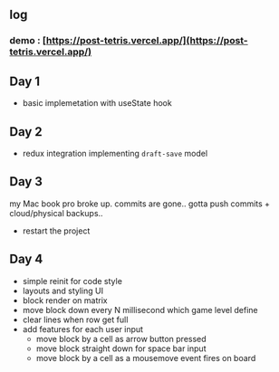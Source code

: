 ## log

### demo : [https://post-tetris.vercel.app/](https://post-tetris.vercel.app/)

## Day 1

- basic implemetation with useState hook

## Day 2

- redux integration implementing `draft-save` model

## Day 3

my Mac book pro broke up. commits are gone..
gotta push commits + cloud/physical backups..

- restart the project

## Day 4
- simple reinit for code style
- layouts and styling UI
- block render on matrix
- move block down every N millisecond which game level define
- clear lines when row get full
- add features for each user input
  - move block by a cell as arrow button pressed
  - move block straight down for space bar input
  - move block by a cell as a mousemove event fires on board
